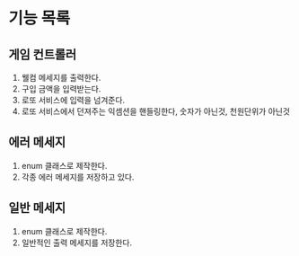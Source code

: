 # 기능 목록

## 게임 컨트롤러
1. 웰컴 메세지를 출력한다.
2. 구입 금액을 입력받는다.
3. 로또 서비스에 입력을 넘겨준다.
4. 로또 서비스에서 던져주는 익셈션을 핸들링한다, 숫자가 아닌것, 천원단위가 아닌것

## 에러 메세지
1. enum 클래스로 제작한다.
2. 각종 에러 메세지를 저장하고 있다.

## 일반 메세지
1. enum 클래스로 제작한다.
2. 일반적인 출력 메세지를 저장한다.